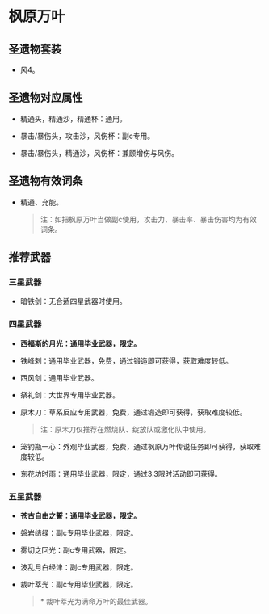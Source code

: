 # 枫原万叶

## 圣遗物套装  

- 风4。  

## 圣遗物对应属性  

- 精通头，精通沙，精通杯：通用。  

- 暴击/暴伤头，攻击沙，风伤杯：副c专用。  

- 暴击/暴伤头，精通沙，风伤杯：兼顾增伤与风伤。  

## 圣遗物有效词条  

- 精通、充能。  

  > 注：如把枫原万叶当做副c使用，攻击力、暴击率、暴击伤害均为有效词条。  

## 推荐武器  

### 三星武器  

- 暗铁剑：无合适四星武器时使用。  

### 四星武器  

- **西福斯的月光：通用毕业武器，限定。**
- 铁峰刺：通用毕业武器，免费，通过锻造即可获得，获取难度较低。  

- 西风剑：通用毕业武器。  

- 祭礼剑：大世界专用毕业武器。  

- 原木刀：草系反应专用武器，免费，通过锻造即可获得，获取难度较低。  

  > 注：原木刀仅推荐在燃烧队、绽放队或激化队中使用。  

- 笼钓瓶一心：外观毕业武器，免费，通过枫原万叶传说任务即可获得，获取难度较低。  

- 东花坊时雨：通用毕业武器，限定，通过3.3限时活动即可获得。  

### 五星武器  

- **苍古自由之誓：通用毕业武器，限定。**

- 磐岩结绿：副c专用毕业武器，限定。  

- 雾切之回光：副c专用武器，限定。  

- 波乱月白经津：副c专用武器，限定。  

- 裁叶萃光：副c专用毕业武器，限定。  

  > \* 裁叶萃光为满命万叶的最佳武器。
